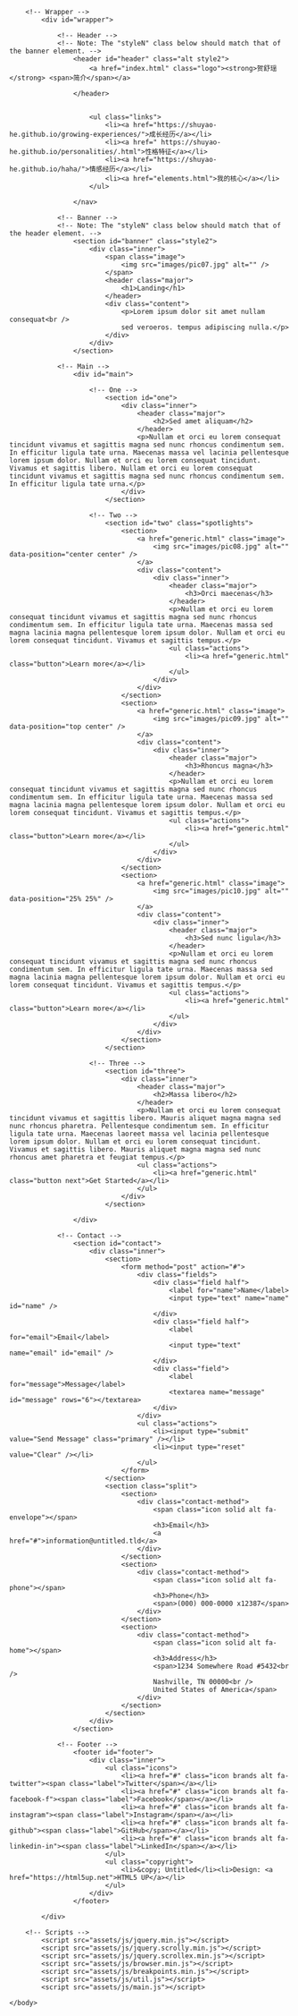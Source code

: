<html>
	<head>
		<title>Landing - Forty by HTML5 UP</title>
		<meta charset="utf-8" />
		<meta name="viewport" content="width=device-width, initial-scale=1, user-scalable=no" />
		<link rel="stylesheet" href="assets/css/main.css" />
		<noscript><link rel="stylesheet" href="assets/css/noscript.css" /></noscript>
	</head>
	<body class="is-preload">

		<!-- Wrapper -->
			<div id="wrapper">

				<!-- Header -->
				<!-- Note: The "styleN" class below should match that of the banner element. -->
					<header id="header" class="alt style2">
						<a href="index.html" class="logo"><strong>贺舒瑶</strong> <span>简介</span></a>
					
					</header>

				
						<ul class="links">
							<li><a href="https://shuyao-he.github.io/growing-experiences/">成长经历</a></li>
							<li><a href=" https://shuyao-he.github.io/personalities/.html">性格特征</a></li>
							<li><a href="https://shuyao-he.github.io/haha/">情感经历</a></li>
							<li><a href="elements.html">我的核心</a></li>
						</ul>
	
					</nav>

				<!-- Banner -->
				<!-- Note: The "styleN" class below should match that of the header element. -->
					<section id="banner" class="style2">
						<div class="inner">
							<span class="image">
								<img src="images/pic07.jpg" alt="" />
							</span>
							<header class="major">
								<h1>Landing</h1>
							</header>
							<div class="content">
								<p>Lorem ipsum dolor sit amet nullam consequat<br />
								sed veroeros. tempus adipiscing nulla.</p>
							</div>
						</div>
					</section>

				<!-- Main -->
					<div id="main">

						<!-- One -->
							<section id="one">
								<div class="inner">
									<header class="major">
										<h2>Sed amet aliquam</h2>
									</header>
									<p>Nullam et orci eu lorem consequat tincidunt vivamus et sagittis magna sed nunc rhoncus condimentum sem. In efficitur ligula tate urna. Maecenas massa vel lacinia pellentesque lorem ipsum dolor. Nullam et orci eu lorem consequat tincidunt. Vivamus et sagittis libero. Nullam et orci eu lorem consequat tincidunt vivamus et sagittis magna sed nunc rhoncus condimentum sem. In efficitur ligula tate urna.</p>
								</div>
							</section>

						<!-- Two -->
							<section id="two" class="spotlights">
								<section>
									<a href="generic.html" class="image">
										<img src="images/pic08.jpg" alt="" data-position="center center" />
									</a>
									<div class="content">
										<div class="inner">
											<header class="major">
												<h3>Orci maecenas</h3>
											</header>
											<p>Nullam et orci eu lorem consequat tincidunt vivamus et sagittis magna sed nunc rhoncus condimentum sem. In efficitur ligula tate urna. Maecenas massa sed magna lacinia magna pellentesque lorem ipsum dolor. Nullam et orci eu lorem consequat tincidunt. Vivamus et sagittis tempus.</p>
											<ul class="actions">
												<li><a href="generic.html" class="button">Learn more</a></li>
											</ul>
										</div>
									</div>
								</section>
								<section>
									<a href="generic.html" class="image">
										<img src="images/pic09.jpg" alt="" data-position="top center" />
									</a>
									<div class="content">
										<div class="inner">
											<header class="major">
												<h3>Rhoncus magna</h3>
											</header>
											<p>Nullam et orci eu lorem consequat tincidunt vivamus et sagittis magna sed nunc rhoncus condimentum sem. In efficitur ligula tate urna. Maecenas massa sed magna lacinia magna pellentesque lorem ipsum dolor. Nullam et orci eu lorem consequat tincidunt. Vivamus et sagittis tempus.</p>
											<ul class="actions">
												<li><a href="generic.html" class="button">Learn more</a></li>
											</ul>
										</div>
									</div>
								</section>
								<section>
									<a href="generic.html" class="image">
										<img src="images/pic10.jpg" alt="" data-position="25% 25%" />
									</a>
									<div class="content">
										<div class="inner">
											<header class="major">
												<h3>Sed nunc ligula</h3>
											</header>
											<p>Nullam et orci eu lorem consequat tincidunt vivamus et sagittis magna sed nunc rhoncus condimentum sem. In efficitur ligula tate urna. Maecenas massa sed magna lacinia magna pellentesque lorem ipsum dolor. Nullam et orci eu lorem consequat tincidunt. Vivamus et sagittis tempus.</p>
											<ul class="actions">
												<li><a href="generic.html" class="button">Learn more</a></li>
											</ul>
										</div>
									</div>
								</section>
							</section>

						<!-- Three -->
							<section id="three">
								<div class="inner">
									<header class="major">
										<h2>Massa libero</h2>
									</header>
									<p>Nullam et orci eu lorem consequat tincidunt vivamus et sagittis libero. Mauris aliquet magna magna sed nunc rhoncus pharetra. Pellentesque condimentum sem. In efficitur ligula tate urna. Maecenas laoreet massa vel lacinia pellentesque lorem ipsum dolor. Nullam et orci eu lorem consequat tincidunt. Vivamus et sagittis libero. Mauris aliquet magna magna sed nunc rhoncus amet pharetra et feugiat tempus.</p>
									<ul class="actions">
										<li><a href="generic.html" class="button next">Get Started</a></li>
									</ul>
								</div>
							</section>

					</div>

				<!-- Contact -->
					<section id="contact">
						<div class="inner">
							<section>
								<form method="post" action="#">
									<div class="fields">
										<div class="field half">
											<label for="name">Name</label>
											<input type="text" name="name" id="name" />
										</div>
										<div class="field half">
											<label for="email">Email</label>
											<input type="text" name="email" id="email" />
										</div>
										<div class="field">
											<label for="message">Message</label>
											<textarea name="message" id="message" rows="6"></textarea>
										</div>
									</div>
									<ul class="actions">
										<li><input type="submit" value="Send Message" class="primary" /></li>
										<li><input type="reset" value="Clear" /></li>
									</ul>
								</form>
							</section>
							<section class="split">
								<section>
									<div class="contact-method">
										<span class="icon solid alt fa-envelope"></span>
										<h3>Email</h3>
										<a href="#">information@untitled.tld</a>
									</div>
								</section>
								<section>
									<div class="contact-method">
										<span class="icon solid alt fa-phone"></span>
										<h3>Phone</h3>
										<span>(000) 000-0000 x12387</span>
									</div>
								</section>
								<section>
									<div class="contact-method">
										<span class="icon solid alt fa-home"></span>
										<h3>Address</h3>
										<span>1234 Somewhere Road #5432<br />
										Nashville, TN 00000<br />
										United States of America</span>
									</div>
								</section>
							</section>
						</div>
					</section>

				<!-- Footer -->
					<footer id="footer">
						<div class="inner">
							<ul class="icons">
								<li><a href="#" class="icon brands alt fa-twitter"><span class="label">Twitter</span></a></li>
								<li><a href="#" class="icon brands alt fa-facebook-f"><span class="label">Facebook</span></a></li>
								<li><a href="#" class="icon brands alt fa-instagram"><span class="label">Instagram</span></a></li>
								<li><a href="#" class="icon brands alt fa-github"><span class="label">GitHub</span></a></li>
								<li><a href="#" class="icon brands alt fa-linkedin-in"><span class="label">LinkedIn</span></a></li>
							</ul>
							<ul class="copyright">
								<li>&copy; Untitled</li><li>Design: <a href="https://html5up.net">HTML5 UP</a></li>
							</ul>
						</div>
					</footer>

			</div>

		<!-- Scripts -->
			<script src="assets/js/jquery.min.js"></script>
			<script src="assets/js/jquery.scrolly.min.js"></script>
			<script src="assets/js/jquery.scrollex.min.js"></script>
			<script src="assets/js/browser.min.js"></script>
			<script src="assets/js/breakpoints.min.js"></script>
			<script src="assets/js/util.js"></script>
			<script src="assets/js/main.js"></script>

	</body>
</html>
